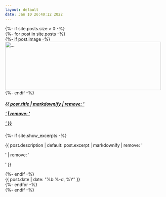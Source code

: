 ```yaml
---
layout: default
date: Jan 10 20:40:12 2022
---
```


<div class="home">
  {%- if site.posts.size > 0 -%}
    <div class="row row-cols-2 row-cols-md-3 g-4" data-masonry='{"percentPosition": true }'>
      {%- for post in site.posts -%}
        <div class="col-sm-6 col-lg-4 mb-4">
          <div class="card">
            {%- if post.image -%}
            <img style="width: 100%; height: 156px; object-fit: cover;" src="{{ post.url | append: post.image }}" class="card-img-top" alt="...">
            {%- endif -%}
            <div class="card-body">
              <h5 class="card-title">
                <a class="post-link stretched-link" target="_self" href="{{ post.link | default: post.url | relative_url }}">
                  {{ post.title | markdownify | remove: '<p>' | remove: '</p>' }}
                </a>
              </h5>
              {%- if site.show_excerpts -%}
                <p class="card-text">
                  {{ post.description | default: post.excerpt | markdownify | remove: '<p>' | remove: '</p>' }}
                </p>
              {%- endif -%}
              <div class="post-meta">
                {{ post.date | date: "%b %-d, %Y" }}
              </div>
            </div>
          </div>
        </div>
      {%- endfor -%}
    </div>
  {%- endif -%}
</div>
